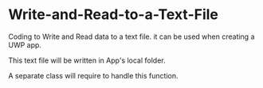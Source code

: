 # Write-and-Read-to-a-Text-File

Coding to Write and Read data to a text file. it can be used when creating a UWP app.

This text file will be written in App's local folder.

A separate class will require to handle this function.
